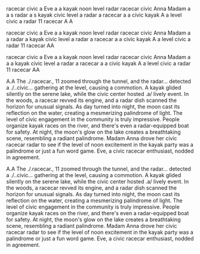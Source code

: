 racecar
civic
a
Eve
a
a
kayak
noon
level
radar
racecar
civic
Anna
Madam
a
a
s
radar
a
s
kayak
civic
level
a
radar
a
racecar
a
a
civic
kayak
A
a
level
civic
a
radar
11
racecar
A
A


racecar
civic
a
Eve
a
a
kayak
noon
level
radar
racecar
civic
Anna
Madam
a
a
radar
a
kayak
civic
level
a
radar
a
racecar
a
a
civic
kayak
A
a
level
civic
a
radar
11
racecar
AA






racecar
civic
a
Eve
a
a
kayak
noon
level
radar
racecar
civic
Anna
Madam
a
a
a
kayak
civic
level
a
radar
a
racecar
a
a
civic
kayak
A
a
level
civic
a
radar
11
racecar
AA

 A.A The ./.racecar., 11 zoomed through the tunnel, and the radar... 
detected a ./..civic... gathering at the level, causing a commotion.
A kayak glided silently on the serene lake, while the civic center 
hosted .a/ lively event. In the woods, a racecar revved its engine, 
and a radar dish scanned the horizon for unusual signals. 
As day turned into night, the moon cast its reflection on the water, 
creating a mesmerizing palindrome of light.
The level of civic engagement in the community is truly impressive. 
People organize kayak races on the river, and there's even a 
radar-equipped boat for safety. At night, the moon's glow on the 
lake creates a breathtaking scene, resembling a radiant palindrome.
Madam Anna drove her civic racecar radar to see if the level of noon 
excitement in the kayak party was a palindrome or just a fun word game. 
Eve, a civic racecar enthusiast, nodded in agreement.


 A.A The ./.racecar., 11 zoomed through the tunnel, and the radar... 
detected a ./..civic... gathering at the level, causing a commotion.
A kayak glided silently on the serene lake, while the civic center 
hosted .a/ lively event. In the woods, a racecar revved its engine, 
and a radar dish scanned the horizon for unusual signals. 
As day turned into night, the moon cast its reflection on the water, 
creating a mesmerizing palindrome of light.
The level of civic engagement in the community is truly impressive. 
People organize kayak races on the river, and there's even a 
radar-equipped boat for safety. At night, the moon's glow on the 
lake creates a breathtaking scene, resembling a radiant palindrome.
Madam Anna drove her civic racecar radar to see if the level of noon 
excitement in the kayak party was a palindrome or just a fun word game. 
Eve, a civic racecar enthusiast, nodded in agreement.